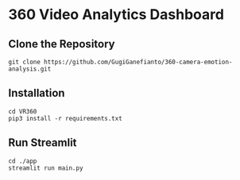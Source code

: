 # 360 Video Analytics Dashboard

## Clone the Repository

```
git clone https://github.com/GugiGanefianto/360-camera-emotion-analysis.git
```

## Installation

```
cd VR360
pip3 install -r requirements.txt
```

## Run Streamlit

```
cd ./app
streamlit run main.py
```
